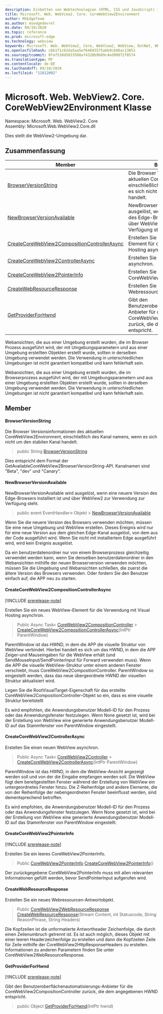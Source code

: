 ```yaml
---
description: Einbetten von Webtechnologien (HTML, CSS und JavaScript) in ihre systemeigenen Anwendungen mit dem Microsoft Edge WebView2-Steuerelement
title: Microsoft. Web. WebView2. Core. CoreWebView2Environment
author: MSEdgeTeam
ms.author: msedgedevrel
ms.date: 09/10/2020
ms.topic: reference
ms.prod: microsoft-edge
ms.technology: webview
keywords: Microsoft. Web. WebView2, Core, WebView2, WebView, DotNet, WPF, WinForms, APP, Edge, CoreWebView2, CoreWebView2Controller, Browser Control, Edge HTML, Microsoft. Web. WebView2. Core. CoreWebView2Environment
ms.openlocfilehash: c6b1f1c62da5aa5ef64693575abb9cb46ac13851
ms.sourcegitcommit: 0faf538d5033508af4320b9b89c4ed99872f0574
ms.translationtype: MT
ms.contentlocale: de-DE
ms.lasthandoff: 09/10/2020
ms.locfileid: "11012092"
---
```

# Microsoft. Web. WebView2. Core. CoreWebView2Environment Klasse 

Namespace: Microsoft. Web. WebView2. Core \
Assembly: Microsoft.Web.WebView2.Core.dll

Dies stellt die WebView2-Umgebung dar.

## Zusammenfassung

 Member                        | Beschreibungen
--------------------------------|---------------------------------------------
[BrowserVersionString](#browserversionstring) | Die Browser Versionsinformationen des aktuellen CoreWebView2Environment, einschließlich des Kanal namens, wenn es sich nicht um den stabilen Kanal handelt.
[NewBrowserVersionAvailable](#newbrowserversionavailable) | NewBrowserVersionAvailable wird ausgelöst, wenn eine neuere Version des Edge-Browsers installiert ist und über WebView2 zur Verwendung zur Verfügung steht.
[CreateCoreWebView2CompositionControllerAsync](#createcorewebview2compositioncontrollerasync) | Erstellen Sie ein neues WebView-Element für die Verwendung mit Visual Hosting asynchron.
[CreateCoreWebView2ControllerAsync](#createcorewebview2controllerasync) | Erstellen Sie einen neuen WebView asynchron.
[CreateCoreWebView2PointerInfo](#createcorewebview2pointerinfo) | Erstellen Sie ein leeres CoreWebView2PointerInfo.
[CreateWebResourceResponse](#createwebresourceresponse) | Erstellen Sie ein neues Webressourcen-Antwortobjekt.
[GetProviderForHwnd](#getproviderforhwnd) | Gibt den Benutzeroberflächenautomatisierungs-Anbieter für die CoreWebView2CompositionController zurück, die dem angegebenen HWND entspricht.

Webansichten, die aus einer Umgebung erstellt wurden, die im Browser Prozess ausgeführt wird, der mit Umgebungsparametern und aus einer Umgebung erstellten Objekten erstellt wurde, sollten in derselben Umgebung verwendet werden. Die Verwendung in unterschiedlichen Umgebungen ist nicht garantiert kompatibel und kann fehlerhaft sein. 

Webansichten, die aus einer Umgebung erstellt wurden, die im Browserprozess ausgeführt wird, der mit Umgebungsparametern und aus einer Umgebung erstellten Objekten erstellt wurde, sollten in derselben Umgebung verwendet werden. Die Verwendung in unterschiedlichen Umgebungen ist nicht garantiert kompatibel und kann fehlerhaft sein.

## Member

#### BrowserVersionString 

Die Browser Versionsinformationen des aktuellen CoreWebView2Environment, einschließlich des Kanal namens, wenn es sich nicht um den stabilen Kanal handelt.

> public String [BrowserVersionString](#browserversionstring)

Dies entspricht dem Format der GetAvailableCoreWebView2BrowserVersionString-API. Kanalnamen sind "Beta", "dev" und "Canary".

#### NewBrowserVersionAvailable 

NewBrowserVersionAvailable wird ausgelöst, wenn eine neuere Version des Edge-Browsers installiert ist und über WebView2 zur Verwendung zur Verfügung steht.

> public event EventHandler<-Objekt > [NewBrowserVersionAvailable](#newbrowserversionavailable)

Wenn Sie die neuere Version des Browsers verwenden möchten, müssen Sie eine neue Umgebung und WebView erstellen. Dieses Ereignis wird nur für eine neue Version aus dem gleichen Edge-Kanal ausgelöst, von dem aus der Code ausgeführt wird. Wenn Sie nicht mit installiertem Edge ausgeführt wird, wird kein Ereignis ausgelöst.

Da ein benutzerdatenordner nur von einem Browserprozess gleichzeitig verwendet werden kann, wenn Sie denselben benutzerdatenordner in den Webansichten mithilfe der neuen Browserversion verwenden möchten, müssen Sie die Umgebung und Webansichten schließen, die zuerst die ältere Version des Browsers verwenden. Oder fordern Sie den Benutzer einfach auf, die APP neu zu starten.

#### CreateCoreWebView2CompositionControllerAsync 

[!INCLUDE [prerelease-note](../../includes/prerelease-note.md)]

Erstellen Sie ein neues WebView-Element für die Verwendung mit Visual Hosting asynchron.

> Public Async Task< [CoreWebView2CompositionController](microsoft-web-webview2-core-corewebview2compositioncontroller.md)  >  [CreateCoreWebView2CompositionControllerAsync](#createcorewebview2compositioncontrollerasync)(IntPtr ParentWindow)

ParentWindow ist das HWND, in dem die APP die visuelle Struktur von WebView verbindet. Hierbei handelt es sich um das HWND, in dem die APP Zeiger-und Mauseingaben für die WebView erhält (und SendMouseInput/SendPointerInput für Forward verwenden muss). Wenn die APP die visuelle WebView-Struktur unter einem anderen Fenster verschiebt, muss CoreWebView2CompositionController. ParentWindow so eingestellt werden, dass das neue übergeordnete HWND der visuellen Struktur aktualisiert wird.

Legen Sie die RootVisualTarget-Eigenschaft für das erstellte CoreWebView2CompositionController-Objekt so ein, dass es eine visuelle Struktur bereitstellt

Es wird empfohlen, die Anwendungsbenutzer Modell-ID für den Prozess oder das Anwendungsfenster festzulegen. Wenn None gesetzt ist, wird bei der Erstellung von WebView eine generierte Anwendungsbenutzer Modell-ID auf das Stammfenster von ParentWindow eingestellt.

#### CreateCoreWebView2ControllerAsync 

Erstellen Sie einen neuen WebView asynchron.

> Public Async Task< [CoreWebView2Controller](microsoft-web-webview2-core-corewebview2controller.md)  >  [CreateCoreWebView2ControllerAsync](#createcorewebview2controllerasync)(IntPtr ParentWindow)

ParentWindow ist das HWND, in dem die WebView-Ansicht angezeigt werden soll und von der die Eingabe empfangen werden soll. Die WebView fügt dem bereitgestellten Fenster während der Erstellung von WebView ein untergeordnetes Fenster hinzu. Die Z-Reihenfolge und andere Elemente, die von der Reihenfolge der nebengeordneten Fenster beeinflusst werden, sind dementsprechend betroffen.

Es wird empfohlen, die Anwendungsbenutzer Modell-ID für den Prozess oder das Anwendungsfenster festzulegen. Wenn None gesetzt ist, wird bei der Erstellung von WebView eine generierte Anwendungsbenutzer Modell-ID auf das Stammfenster von ParentWindow eingestellt.

#### CreateCoreWebView2PointerInfo 

[!INCLUDE [prerelease-note](../../includes/prerelease-note.md)]

Erstellen Sie ein leeres CoreWebView2PointerInfo.

> Public [CoreWebView2PointerInfo](microsoft-web-webview2-core-corewebview2pointerinfo.md) [CreateCoreWebView2PointerInfo](#createcorewebview2pointerinfo)()

Der zurückgegebene CoreWebView2PointerInfo muss mit allen relevanten Informationen gefüllt werden, bevor SendPointerInput aufgerufen wird.

#### CreateWebResourceResponse 

Erstellen Sie ein neues Webressourcen-Antwortobjekt.

> Public [CoreWebView2WebResourceResponse](microsoft-web-webview2-core-corewebview2webresourceresponse.md) [CreateWebResourceResponse](#createwebresourceresponse)(Stream Content, int Statuscode, String ReasonPhrase, String Headers)

Die Kopfzeilen ist die unformatierte Antwortheader Zeichenfolge, die durch einen Zeilenumbruch getrennt ist. Es ist auch möglich, dieses Objekt mit einer leeren Headerzeichenfolge zu erstellen und dann die Kopfzeilen Zeile für Zeile mithilfe der CoreWebView2HttpResponseHeaders zu erstellen. Informationen zu anderen Parametern finden Sie unter CoreWebView2WebResourceResponse.

#### GetProviderForHwnd 

[!INCLUDE [prerelease-note](../../includes/prerelease-note.md)]

Gibt den Benutzeroberflächenautomatisierungs-Anbieter für die CoreWebView2CompositionController zurück, die dem angegebenen HWND entspricht.

> public Object [GetProviderForHwnd](#getproviderforhwnd)(IntPtr hwnd)

